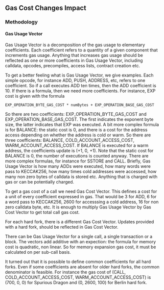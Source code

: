
## Gas Cost Changes Impact

### Methodology

#### Gas Usage Vector

Gas Usage Vector is a decomposition of the gas usage to elementary coefficients.
Each coefficient refers to a quantity of a given component that increments gas usage.
Anything that increases gas usage should be reflected as one or more coefficients in Gas Usage Vector,
including calldata, opcodes, precompiles, access lists, contract creation etc.

To get a better feeling what is Gas Usage Vector, we give examples.
Each simple opcode, for instance ADD, PUSH, ADDRESS, etc, refers to one coefficient. 
So if a call executes ADD ten times, then the ADD coefficient is 10.
If there is a formula, then we need more coefficients.
For instance, EXP cost is given with the formula
```text
EXP_OPERATION_BYTE_GAS_COST * numBytes + EXP_OPERATION_BASE_GAS_COST
```
So there are two coefficients: EXP_OPERATION_BYTE_GAS_COST and EXP_OPERATION_BASE_GAS_COST.
The first indicates the exponent byte size, the latter indicates that EXP was executed.
A bit more complex formula is for BALANCE: the static cost is 0, and there is a cost
for the address access depending on whether the address is cold or warm.
So there are three coefficients: BALANCE, COLD_ACCOUNT_ACCESS_COST, WARM_ACCOUNT_ACCESS_COST.
If BALANCE is executed for a warm address, the coefficients update is (+1, 0, +1).
Note that the static cost for BALANCE is 0, the number of executions is counted anyway.
There are more complex formulas, for instance for SSTORE and CALL.
Briefly, Gas Usage Vector is how many ADDs were executed, how many words were pass to KECCAK256,
how many times cold addresses were accessed, how many non zero bytes of calldata is stored etc.
Anything that is charged with gas or can be potentially charged.

To get a gas cost of a call we need Gas Cost Vector.
This defines a cost for a unit of every coefficient expressed in gas.
That would be 3 for ADD, 6 for a word pass to KECCAK256,
2600 for accesssing a cold address, 16 for non zero calldata byte, etc.
It is enough to multiply Gas Usage Vector by Gas Cost Vector to get total call gas cost.

For each hard fork, there is a different Gas Cost Vector.
Updates provided with a hard fork, should be reflected in Gas Cost Vector.

There can be Gas Usage Vector for a single call, a single transaction or a block.
The vectors add additive with an expection:
the formula for memory cost is quadratic,  non linear.
So for memory expansion gas cost, it must be calculated on per sub-call basis.

It turned out that it is possible to define common coefficients for all hard forks.
Even if some coefficients are absent for older hard forks,
the common denominator is feasible.
For instance the gas cost of (CALL, COLD_ACCOUNT_ACCESS_COST, WARM_ACCOUNT_ACCESS_COST)
is (700, 0, 0) for Spurious Dragon and (0, 2600, 100) for Berlin hard fork.

